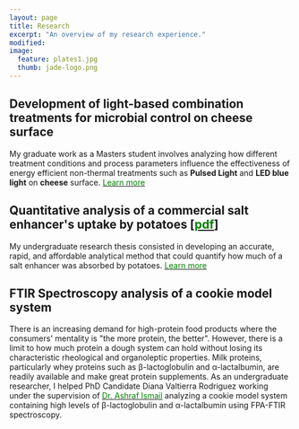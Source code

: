 ```yaml
---
layout: page
title: Research
excerpt: "An overview of my research experience."
modified: 
image: 
  feature: plates1.jpg
  thumb: jade-logo.png
---
```


## Development of light-based combination treatments for microbial control on cheese surface
My graduate work as a Masters student involves analyzing how different treatment conditions and process parameters influence the effectiveness of energy efficient non-thermal treatments such as **Pulsed Light** and **LED blue light** on **cheese** surface. <a href="http://jadeproulx.com/research/pulsedlight"><span style="color:green">Learn more</span></a>


## Quantitative analysis of a commercial salt enhancer's uptake by potatoes [[<span style="color:green">pdf</span>](https://dl.dropboxusercontent.com/u/51364198/Research%20Report_Jade%20Proulx.pdf)]
My undergraduate research thesis consisted in developing an accurate, rapid, and affordable analytical method that could quantify how much of a salt enhancer was absorbed by potatoes. <a href="http://jadeproulx.com/research/saltenhancer"><span style="color:green">Learn more</span></a>

## FTIR Spectroscopy analysis of a cookie model system
There is an increasing demand for high-protein food products where the consumers' mentality is "the more protein, the better". However, there is a limit to how much protein a dough system can hold without losing its characteristic rheological and organoleptic properties. Milk proteins, particularly whey proteins such as &beta;-lactoglobulin and &alpha;-lactalbumin, are readily available and make great protein supplements. As an undergraduate researcher, I helped PhD Candidate Diana Valtierra Rodriguez working under the supervision of [<span style="color:green">Dr. Ashraf Ismail</span>](http://www.mcgill.ca/foodscience/staff-and-research/ashraf-ismail) analyzing a cookie model system containing high levels of &beta;-lactoglobulin and &alpha;-lactalbumin using FPA-FTIR spectroscopy.
